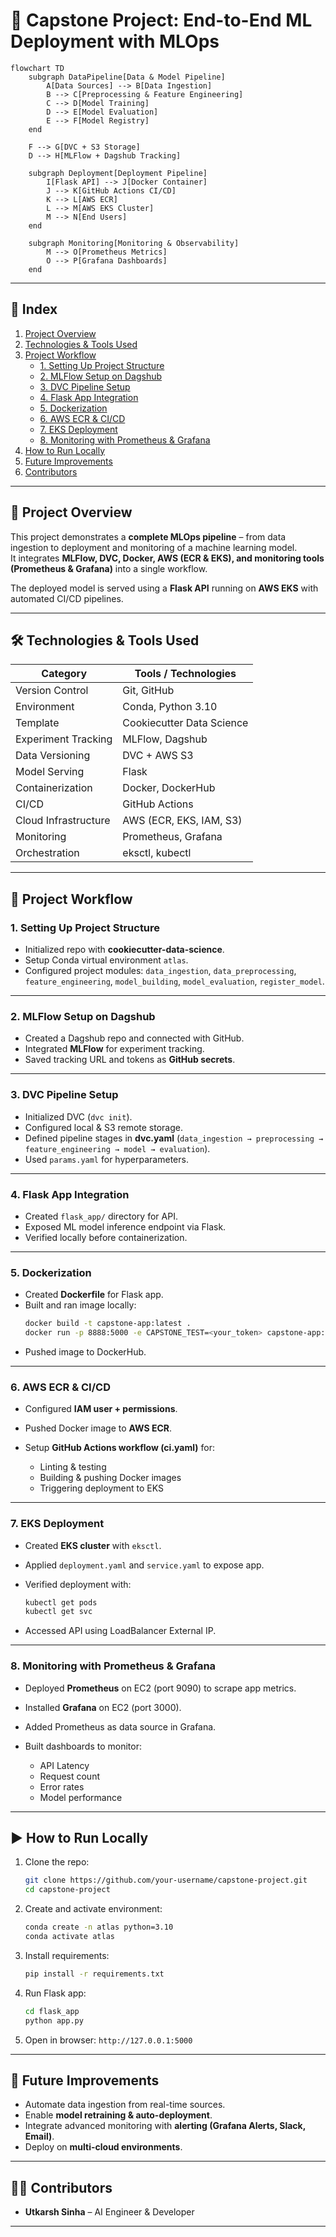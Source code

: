 # 🚀 Capstone Project: End-to-End ML Deployment with MLOps

```mermaid
flowchart TD
    subgraph DataPipeline[Data & Model Pipeline]
        A[Data Sources] --> B[Data Ingestion]
        B --> C[Preprocessing & Feature Engineering]
        C --> D[Model Training]
        D --> E[Model Evaluation]
        E --> F[Model Registry]
    end

    F --> G[DVC + S3 Storage]
    D --> H[MLFlow + Dagshub Tracking]

    subgraph Deployment[Deployment Pipeline]
        I[Flask API] --> J[Docker Container]
        J --> K[GitHub Actions CI/CD]
        K --> L[AWS ECR]
        L --> M[AWS EKS Cluster]
        M --> N[End Users]
    end

    subgraph Monitoring[Monitoring & Observability]
        M --> O[Prometheus Metrics]
        O --> P[Grafana Dashboards]
    end
```

---

## 📑 Index

1. [Project Overview](#project-overview)  
2. [Technologies & Tools Used](#technologies--tools-used)  
3. [Project Workflow](#project-workflow)  
   - [1. Setting Up Project Structure](#1-setting-up-project-structure)  
   - [2. MLFlow Setup on Dagshub](#2-mlflow-setup-on-dagshub)  
   - [3. DVC Pipeline Setup](#3-dvc-pipeline-setup)  
   - [4. Flask App Integration](#4-flask-app-integration)  
   - [5. Dockerization](#5-dockerization)  
   - [6. AWS ECR & CI/CD](#6-aws-ecr--cicd)  
   - [7. EKS Deployment](#7-eks-deployment)  
   - [8. Monitoring with Prometheus & Grafana](#8-monitoring-with-prometheus--grafana)  
4. [How to Run Locally](#how-to-run-locally)  
5. [Future Improvements](#future-improvements)  
6. [Contributors](#contributors)

---

## 📌 Project Overview

This project demonstrates a **complete MLOps pipeline** – from data ingestion to deployment and monitoring of a machine learning model.  
It integrates **MLFlow, DVC, Docker, AWS (ECR & EKS), and monitoring tools (Prometheus & Grafana)** into a single workflow.

The deployed model is served using a **Flask API** running on **AWS EKS** with automated CI/CD pipelines.

---

## 🛠️ Technologies & Tools Used

| Category             | Tools / Technologies |
|----------------------|----------------------|
| Version Control      | Git, GitHub          |
| Environment          | Conda, Python 3.10   |
| Template             | Cookiecutter Data Science |
| Experiment Tracking  | MLFlow, Dagshub       |
| Data Versioning      | DVC + AWS S3          |
| Model Serving        | Flask                 |
| Containerization     | Docker, DockerHub     |
| CI/CD                | GitHub Actions        |
| Cloud Infrastructure | AWS (ECR, EKS, IAM, S3) |
| Monitoring           | Prometheus, Grafana   |
| Orchestration        | eksctl, kubectl       |

---

## 🔄 Project Workflow

### 1. Setting Up Project Structure
- Initialized repo with **cookiecutter-data-science**.
- Setup Conda virtual environment `atlas`.
- Configured project modules: `data_ingestion`, `data_preprocessing`, `feature_engineering`, `model_building`, `model_evaluation`, `register_model`.

---

### 2. MLFlow Setup on Dagshub
- Created a Dagshub repo and connected with GitHub.
- Integrated **MLFlow** for experiment tracking.
- Saved tracking URL and tokens as **GitHub secrets**.

---

### 3. DVC Pipeline Setup
- Initialized DVC (`dvc init`).
- Configured local & S3 remote storage.
- Defined pipeline stages in **dvc.yaml** (`data_ingestion → preprocessing → feature_engineering → model → evaluation`).
- Used `params.yaml` for hyperparameters.

---

### 4. Flask App Integration
- Created `flask_app/` directory for API.
- Exposed ML model inference endpoint via Flask.
- Verified locally before containerization.

---

### 5. Dockerization
- Created **Dockerfile** for Flask app.
- Built and ran image locally:
  ```bash
  docker build -t capstone-app:latest .
  docker run -p 8888:5000 -e CAPSTONE_TEST=<your_token> capstone-app:latest

* Pushed image to DockerHub.

---

### 6. AWS ECR & CI/CD

* Configured **IAM user + permissions**.
* Pushed Docker image to **AWS ECR**.
* Setup **GitHub Actions workflow (ci.yaml)** for:

  * Linting & testing
  * Building & pushing Docker images
  * Triggering deployment to EKS

---

### 7. EKS Deployment

* Created **EKS cluster** with `eksctl`.
* Applied `deployment.yaml` and `service.yaml` to expose app.
* Verified deployment with:

  ```bash
  kubectl get pods
  kubectl get svc
  ```
* Accessed API using LoadBalancer External IP.

---

### 8. Monitoring with Prometheus & Grafana

* Deployed **Prometheus** on EC2 (port 9090) to scrape app metrics.
* Installed **Grafana** on EC2 (port 3000).
* Added Prometheus as data source in Grafana.
* Built dashboards to monitor:

  * API Latency
  * Request count
  * Error rates
  * Model performance

---

## ▶️ How to Run Locally

1. Clone the repo:

   ```bash
   git clone https://github.com/your-username/capstone-project.git
   cd capstone-project
   ```

2. Create and activate environment:

   ```bash
   conda create -n atlas python=3.10
   conda activate atlas
   ```

3. Install requirements:

   ```bash
   pip install -r requirements.txt
   ```

4. Run Flask app:

   ```bash
   cd flask_app
   python app.py
   ```

5. Open in browser: `http://127.0.0.1:5000`

---

## 🔮 Future Improvements

* Automate data ingestion from real-time sources.
* Enable **model retraining & auto-deployment**.
* Integrate advanced monitoring with **alerting (Grafana Alerts, Slack, Email)**.
* Deploy on **multi-cloud environments**.

---

## 👨‍💻 Contributors

* **Utkarsh Sinha** – AI Engineer & Developer

---
